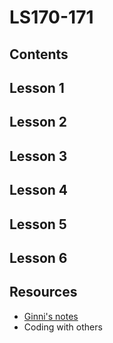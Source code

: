 # LS170-171
## Contents
## Lesson 1
## Lesson 2
## Lesson 3
## Lesson 4
## Lesson 5
## Lesson 6
## Resources
 - [Ginni's notes](https://github.com/gcpinckert/ls170_171)
 - Coding with others
 
